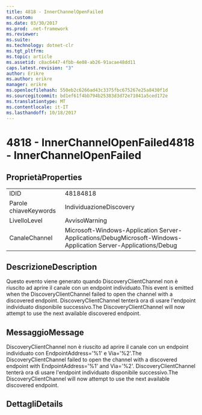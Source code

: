 ```yaml
---
title: 4818 - InnerChannelOpenFailed
ms.custom: 
ms.date: 03/30/2017
ms.prod: .net-framework
ms.reviewer: 
ms.suite: 
ms.technology: dotnet-clr
ms.tgt_pltfrm: 
ms.topic: article
ms.assetid: c8ac6447-4fbb-4e08-ab26-91acae48dd11
caps.latest.revision: "3"
author: Erikre
ms.author: erikre
manager: erikre
ms.openlocfilehash: 550eb2c6266ad43c3375fbc675267e25a8430f1d
ms.sourcegitcommit: bd1ef61f4bb794b25383d3d72e71041a5ced172e
ms.translationtype: MT
ms.contentlocale: it-IT
ms.lasthandoff: 10/18/2017
---
```

# <a name="4818---innerchannelopenfailed"></a><span data-ttu-id="b0fcd-102">4818 - InnerChannelOpenFailed</span><span class="sxs-lookup"><span data-stu-id="b0fcd-102">4818 - InnerChannelOpenFailed</span></span>
## <a name="properties"></a><span data-ttu-id="b0fcd-103">Proprietà</span><span class="sxs-lookup"><span data-stu-id="b0fcd-103">Properties</span></span>  
  
|||  
|-|-|  
|<span data-ttu-id="b0fcd-104">ID</span><span class="sxs-lookup"><span data-stu-id="b0fcd-104">ID</span></span>|<span data-ttu-id="b0fcd-105">4818</span><span class="sxs-lookup"><span data-stu-id="b0fcd-105">4818</span></span>|  
|<span data-ttu-id="b0fcd-106">Parole chiave</span><span class="sxs-lookup"><span data-stu-id="b0fcd-106">Keywords</span></span>|<span data-ttu-id="b0fcd-107">Individuazione</span><span class="sxs-lookup"><span data-stu-id="b0fcd-107">Discovery</span></span>|  
|<span data-ttu-id="b0fcd-108">Livello</span><span class="sxs-lookup"><span data-stu-id="b0fcd-108">Level</span></span>|<span data-ttu-id="b0fcd-109">Avviso</span><span class="sxs-lookup"><span data-stu-id="b0fcd-109">Warning</span></span>|  
|<span data-ttu-id="b0fcd-110">Canale</span><span class="sxs-lookup"><span data-stu-id="b0fcd-110">Channel</span></span>|<span data-ttu-id="b0fcd-111">Microsoft-Windows-Application Server-Applications/Debug</span><span class="sxs-lookup"><span data-stu-id="b0fcd-111">Microsoft-Windows-Application Server-Applications/Debug</span></span>|  
  
## <a name="description"></a><span data-ttu-id="b0fcd-112">Descrizione</span><span class="sxs-lookup"><span data-stu-id="b0fcd-112">Description</span></span>  
 <span data-ttu-id="b0fcd-113">Questo evento viene generato quando DiscoveryClientChannel non è riuscito ad aprire il canale con un endpoint individuato.</span><span class="sxs-lookup"><span data-stu-id="b0fcd-113">This event is emitted when the DiscoveryClientChannel failed to open the channel with a discovered endpoint.</span></span> <span data-ttu-id="b0fcd-114">DiscoveryClientChannel tenterà ora di usare l'endpoint individuato disponibile successivo.</span><span class="sxs-lookup"><span data-stu-id="b0fcd-114">The DiscoveryClientChannel will now attempt to use the next available discovered endpoint.</span></span>  
  
## <a name="message"></a><span data-ttu-id="b0fcd-115">Messaggio</span><span class="sxs-lookup"><span data-stu-id="b0fcd-115">Message</span></span>  
 <span data-ttu-id="b0fcd-116">DiscoveryClientChannel non è riuscito ad aprire il canale con un endpoint individuato con EndpointAddress='%1' e Via='%2'.</span><span class="sxs-lookup"><span data-stu-id="b0fcd-116">The DiscoveryClientChannel failed to open the channel with a discovered endpoint with EndpointAddress='%1' and Via='%2'.</span></span> <span data-ttu-id="b0fcd-117">DiscoveryClientChannel tenterà ora di usare l'endpoint individuato disponibile successivo.</span><span class="sxs-lookup"><span data-stu-id="b0fcd-117">The DiscoveryClientChannel will now attempt to use the next available discovered endpoint.</span></span>  
  
## <a name="details"></a><span data-ttu-id="b0fcd-118">Dettagli</span><span class="sxs-lookup"><span data-stu-id="b0fcd-118">Details</span></span>
